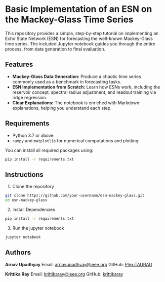 # Basic Implementation of an ESN on the Mackey-Glass Time Series

This repository provides a simple, step-by-step tutorial on implementing an Echo State Network (ESN) for forecasting the well-known Mackey-Glass time series. The included Jupyter notebook guides you through the entire process, from data generation to final evaluation.

## Features
- **Mackey-Glass Data Generation:** Produce a chaotic time series commonly used as a benchmark in forecasting tasks.
- **ESN Implementation from Scratch:** Learn how ESNs work, including the reservoir concept, spectral radius adjustment, and readout training via ridge regression.
- **Clear Explanations:** The notebook is enriched with Markdown explanations, helping you understand each step.

## Requirements
- Python 3.7 or above
- `numpy` and `matplotlib` for numerical computations and plotting

You can install all required packages using:
```bash
pip install -r requirements.txt
```

## Instructions
1. Clone the repository
```bash
git clone https://github.com/your-username/esn-mackey-glass.git
cd esn-mackey-glass
```
2. Install Dependencies
```bash
pip install -r requirements.txt
```
3. Run the jupyter notebook
```bash
jupyter notebook
```

## Authors

**Arnav Upadhyay**
Email: [arnavupadhyay@ieee.org](mailto:arnavupadhyay@ieee.org)
GitHub: [PlexiTAURAD](https://github.com/PlexiTAURAD)

**Krittika Ray**
Email: [krittikaray@ieee.org](mailto:krittikaray@ieee.org)
GitHub: [krittikaray](https://github.com/krittikaray)